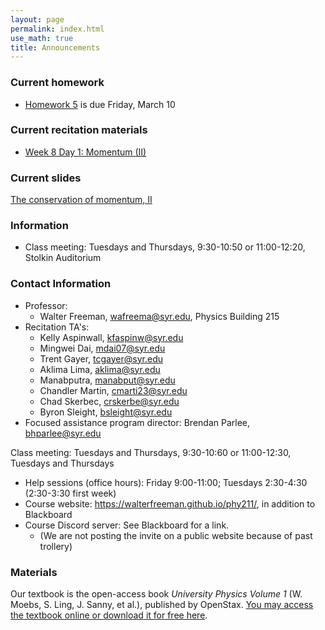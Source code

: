 ```yaml
---
layout: page 
permalink: index.html
use_math: true
title: Announcements
---
```


### Current homework 

* <a href="hw/hw5/hw5-momentum-2023.pdf">Homework 5</a> is due Friday, March 10

### Current recitation materials

* <a href="recitation/week8/recitation-momentum-2.pdf">Week 8 Day 1: Momentum (II)</a>
 

### Current slides

<a href="slides/lec13/lecture-momentum-2.pdf">The conservation of momentum, II</a>


### Information
- Class meeting: Tuesdays and Thursdays, 9:30-10:50 or 11:00-12:20, Stolkin Auditorium 

 <a id="contact"></a>

### Contact Information

-   Professor:
    - Walter Freeman, <wafreema@syr.edu>, Physics Building 215
-   Recitation TA's:
    * Kelly Aspinwall, <kfaspinw@syr.edu>
    * Mingwei Dai, <mdai07@syr.edu>
    * Trent Gayer, <tcgayer@syr.edu>
    * Aklima Lima, <aklima@syr.edu>
    * Manabputra, <manabput@syr.edu>
    * Chandler Martin, <cmarti23@syr.edu>
    * Chad Skerbec, <crskerbe@syr.edu>
    * Byron Sleight, <bsleight@syr.edu>
- Focused assistance program director: Brendan Parlee, <bhparlee@syr.edu>

Class meeting: Tuesdays and Thursdays, 9:30-10:60 or 11:00-12:30, Tuesdays and Thursdays
-   Help sessions (office hours): Friday 9:00-11:00; Tuesdays 2:30-4:30 (2:30-3:30 first week)
-   Course website: <https://walterfreeman.github.io/phy211/>, in addition to Blackboard
-   Course Discord server: See Blackboard for a link.
    * (We are not posting the invite on a public website because of past trollery)


### Materials

Our textbook is the open-access book *University Physics Volume 1* (W. Moebs, S. Ling, J. Sanny, et al.), published by OpenStax. <a href="https://openstax.org/details/books/university-physics-volume-1">You may access the textbook online or download it for free here</a>. 


